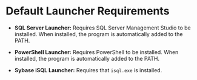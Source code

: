 [title]: # (Default Launcher Requirements)
[tags]: # (Launcher)
[priority]: # (50)

# Default Launcher Requirements

- **SQL Server Launcher:** Requires SQL Server Management Studio to be installed. When installed, the program is automatically added to the PATH.

- **PowerShell Launcher:** Requires PowerShell to be installed. When installed, the program is automatically added to the PATH.

- **Sybase iSQL Launcher:** Requires that `isql.exe` is installed.
